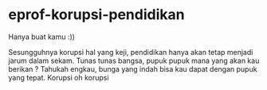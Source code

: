 # eprof-korupsi-pendidikan
Hanya buat kamu :))

Sesungguhnya korupsi hal yang keji, pendidikan hanya akan tetap menjadi jarum dalam sekam.
Tunas tunas bangsa, pupuk pupuk mana yang akan kau berikan ?
Tahukah engkau, bunga yang indah bisa kau dapat dengan pupuk yang tepat.
Korupsi oh korupsi
